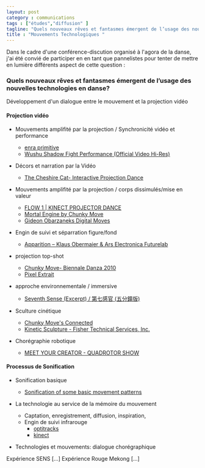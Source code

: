 ```yaml
---
layout: post  
category : communications  
tags : ["études","diffusion" ]  
tagline: "Quels nouveaux rêves et fantasmes émergent de l’usage des nouvelles technologies en danse?"  
title : "Mouvements Technologiques "
---
```


Dans le cadre d'une conférence-discution organisé à l'agora de la danse, j'ai été convié de participer en en tant que pannelistes pour tenter de mettre en lumière différents aspect de cette question :  
### Quels nouveaux rêves et fantasmes émergent de l’usage des nouvelles technologies en danse?

Développement d'un dialogue entre le mouvement et la projection vidéo


#### Projection vidéo 

* Mouvements amplifité par la projection / Synchronicité vidéo et performance
    * [enra primitive](https://www.youtube.com/watch?v=7IALYVS0E0Y)
    * [Wushu Shadow Fight Performance (Official Video Hi-Res)](https://www.youtube.com/watch?v=RACQeGaHXDI)

* Décors et narration par la Vidéo
    * [The Cheshire Cat- Interactive Projection Dance](https://www.youtube.com/watch?v=ag7DBy4vhlQ)
    
* Mouvements amplifité par la projection / corps dissimulés/mise en valeur
    * [FLOW 1 | KINECT PROJECTOR DANCE](https://www.youtube.com/watch?v=ISKV1BeB3pM)
    * [Mortal Engine by Chunky Move](https://www.youtube.com/watch?v=sbjOMualLVs)
    * [Gideon Obarzaneks Digital Moves](https://www.youtube.com/watch?v=qaT64TYsVgA)
    
* Engin de suivi et séparration figure/fond 
    * [Apparition – Klaus Obermaier & Ars Electronica Futurelab](https://www.youtube.com/watch?v=-wVq41Bi2yE)

* projection top-shot
    * [Chunky Move- Biennale Danza 2010](https://www.youtube.com/watch?v=Fc83SMKGjPY)
    * [Pixel Extrait](https://www.youtube.com/watch?v=N7KmZdHsas8&t=129)

* approche environnementale / immersive 
    * [Seventh Sense (Excerpt) / 第七感官 (五分鐘版)](https://www.youtube.com/watch?v=iQlDEPLHPyQ)

* Sculture cinétique
    * [Chunky Move's Connected](https://www.youtube.com/watch?v=VgKxTcds2V8&t=67)
    * [Kinetic Sculpture - Fisher Technical Services, Inc.](https://www.youtube.com/watch?v=5tCxMLjOCgc)
    
* Chorégraphie robotique    
    * [MEET YOUR CREATOR - QUADROTOR SHOW](https://www.youtube.com/watch?v=cseTX_rW3uM&t=156)
    
#### Processus de Sonification 

* Sonification basique
    * [Sonification of some basic movement patterns](https://www.youtube.com/watch?v=Jsk5k8NPgO0)


* La technologie au service de la mémoire du mouvement 
    * Captation,  enregistrement,  diffusion,  inspiration,
    * Engin de suivi infrarouge 
        * [optitracks](https://www.youtube.com/watch?v=22t_75DV720)
        * [kinect](https://www.youtube.com/watch?v=ISKV1BeB3pM)
    
* Technologies et mouvements:  dialogue chorégraphique


Expérience SENS
[...]
Expérience Rouge Mekong
[...]


